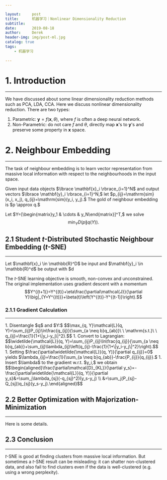```yaml
---

layout:     post
title:      机器学习｜Nonlinear Dimensionality Reduction
subtitle:   
date:       2019-08-18
author:     Derek
header-img: img/post-ml.jpg
catalog: true
tags:
    - 机器学习
    
---
```

# 1. Introduction
***
We have discussed about some linear dimensionality reduction methods such as PCA, LDA, CCA. Here we discuss nonlinear dimensionality reduction. There are two types:

1. Parametric: $\mathbf{y}=f(\mathbf{x}, \theta),$ where $f$ is often a deep neural network.
1. Non-Parametric: do not care $f$ and $\theta,$ directly map $\mathbf{x}$'s to $\mathbf{y}$'s and preserve some property in $\mathbf{x}$ space.

# 2. Neighbour Embedding
***
The task of neighbour embedding is to learn vector representation from massive local information with respect to the neighbourhoods in the input space.

<body>
<p>
Given input data objects $\lbrace \mathbf{x}_i \rbrace_{i=1}^N$ and output vectors $\lbrace \mathbf{y}_i \rbrace_{i=1}^N,$ let $p_{ij}=\mathrm{sim}(x_i, x_j), q_{ij}=\mathrm{sim}(y_i, y_j).$ The gold of neighbour embedding is $p \approx q.$
</p>
</body>

Let $Y=[\begin{matrix}y_1 & \cdots & y_N\end{matrix}]^T,$ we solve $$\min_YD(p\|q(Y)).$$

## 2.1 Student $t$-Distributed Stochastic Neighbour Embedding ($t$-SNE)
***
<body>
<p>
Let $\mathbf{x}_i \in \mathbb{R}^D$ be input and $\mathbf{y}_i \in \mathbb{R}^d$ be output with $d<D.$ Let $$p_{ij}=\exp\left(-\frac{1}{2\sigma_i^2}\|\mathbf{x}_i-\mathbf{x}_j\|^2\right), P_{ij}=\frac{p_{ij}}{\sum_{ab}p_{ab}},$$ and $$q_{ij}=\frac{1}{1+\|\mathbf{y}_i-\mathbf{y}_j\|^2}, Q_{ij}=\frac{q_{ij}}{\sum_{ab}q_{ab}}.$$ We solve $$\min_YD_{KL}(P\|Q)=\sum_{ij}P_{ij}\ln\frac{P_{ij}}{Q_{ij}}.$$
</p>
</body>

The $t$-SNE learning objective is smooth, non-convex and unconstrained. The original implementation uses gradient descent with a momentum $$Y^{(t+1)}=Y^{(t)}+\eta\frac{\partial\mathcal{J}}{\partial Y}\big|_{Y=Y^{(t)}}+\beta(t)\left(Y^{(t)}-Y^{(t-1)}\right).$$

### 2.1.1 Gradient Calculation
***
<body>
<p>
1. Disentangle $q$ and $Y:$ $$\max_{q, Y}\mathcal{L}(q, Y)=\sum_{ij}P_{ij}\ln\frac{q_{ij}}{\sum_{a \neq b}q_{ab}}\ \ \mathrm{s.t.}\ \ q_{ij}=\frac{1}{1+\|y_i-y_j\|^2}.$$
1. Convert to Lagrangian: $$\widetilde{\mathcal{L}}(q, Y)=\sum_{ij}P_{ij}\ln\frac{q_{ij}}{\sum_{a \neq b}q_{ab}}+\sum_{ij}\lambda_{ij}\left(q_{ij}-\frac{1}{1+\|y_i-y_j\|^2}\right).$$
1. Setting $\frac{\partial\widetilde{\mathcal{L}}(q, Y)}{\partial q_{ij}}=0$ yields $\lambda_{ij}=\frac{1}{\sum_{a \neq b}q_{ab}}-\frac{P_{ij}}{q_{ij}}.$
1. Insert $\lambda$ to the gradient w.r.t. $y_i,$ we obtain $$\begin{aligned}\frac{\partial\mathcal{D}_{KL}}{\partial y_s}=-\frac{\partial\widetilde{\mathcal{L}}(q, Y)}{\partial y_s}&=\sum_j\lambda_{sj}(-q_{sj}^2)(y_s-y_j) \\ &=\sum_j(P_{sj}-Q_{sj})q_{sj}(y_s-y_j).\end{aligned}$$
</p>
</body>

## 2.2 Better Optimization with Majorization-Minimization
***
<a herf="https://sites.google.com/site/neighborembedding/">Here</a> is some details.

## 2.3 Conclusion
***
$t$-SNE is good at finding clusters from massive local information. But sometimes a $t$-SNE result can be misleading: it can shatter non-clustered data, and also fail to find clusters even if the data is well-clustered (e.g. using a wrong perplexity).